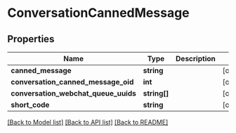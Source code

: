 # ConversationCannedMessage

## Properties
Name | Type | Description | Notes
------------ | ------------- | ------------- | -------------
**canned_message** | **string** |  | [optional] 
**conversation_canned_message_oid** | **int** |  | [optional] 
**conversation_webchat_queue_uuids** | **string[]** |  | [optional] 
**short_code** | **string** |  | [optional] 

[[Back to Model list]](../README.md#documentation-for-models) [[Back to API list]](../README.md#documentation-for-api-endpoints) [[Back to README]](../README.md)


